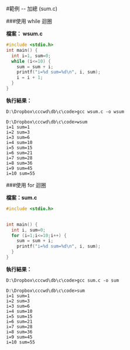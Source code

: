 #範例 -- 加總 (sum.c)

###使用 while 迴圈

**檔案： wsum.c**

```c
#include <stdio.h>
int main() {
  int i=1, sum=0;
  while (i<=10) {
    sum = sum + i;
    printf("i=%d sum=%d\n", i, sum);
    i = i + 1;
  }
}
```
**執行結果：**

    D:\Dropbox\cccwd\db\c\code>gcc wsum.c -o wsum

    D:\Dropbox\cccwd\db\c\code>wsum
    i=1 sum=1
    i=2 sum=3
    i=3 sum=6
    i=4 sum=10
    i=5 sum=15
    i=6 sum=21
    i=7 sum=28
    i=8 sum=36
    i=9 sum=45
    i=10 sum=55
###使用 for 迴圈

**檔案：sum.c**

```c
#include <stdio.h>


int main() {
  int i, sum=0;
  for (i=1;i<=10;i++) {
    sum = sum + i;
    printf("i=%d sum=%d\n", i, sum);
  }    
}
```

**執行結果：**

    D:\Dropbox\cccwd\db\c\code>gcc sum.c -o sum

    D:\Dropbox\cccwd\db\c\code>sum
    i=1 sum=1
    i=2 sum=3
    i=3 sum=6
    i=4 sum=10
    i=5 sum=15
    i=6 sum=21
    i=7 sum=28
    i=8 sum=36
    i=9 sum=45
    i=10 sum=55